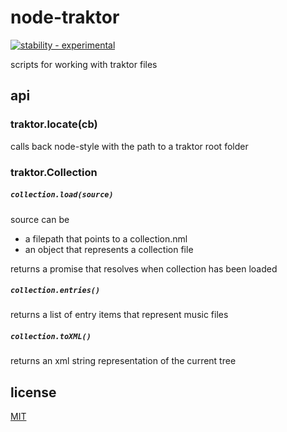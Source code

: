 # node-traktor

[![stability - experimental][experimental-img]][stability-url]

scripts for working with traktor files

## api

### traktor.locate(cb)

calls back node-style with the path to a traktor root folder

### traktor.Collection

##### `collection.load(source)`
source can be 
  - a filepath that points to a collection.nml
  - an object that represents a collection file

returns a promise that resolves when collection has been loaded

##### `collection.entries()`
returns a list of entry items that represent music files

##### `collection.toXML()`
returns an xml string representation of the current tree 


## license

[MIT](LICENSE)

[experimental-img]: https://img.shields.io/badge/stability-experimental-orange.svg?style=flat-square
[stability-url]: https://nodejs.org/api/documentation.html#documentation_stability_index